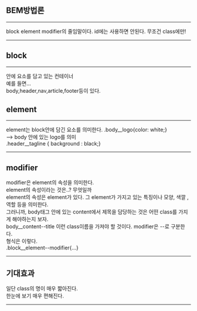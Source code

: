 ## BEM방법론
---
block element modifier의 줄임말이다.
id에는 사용하면 안된다. 무조건 class에만!

---

## block
---
안에 요소를 담고 있는 컨테이너  
예를 들면...  
body,header,nav,article,footer등이 있다.  

## element
---
element는 block안에 담긴 요소를 의미한다.
.body__logo{color: white;}  
--> body 안에 있는 logo를 의미  
.header__tagline { background : black;}

---

##  modifier
modifier은 element의 속성을 의미한다.    
element의 속성이라는 것은..? 무엇일까   
element의 속성은 element가 있다. 그 element가 가지고 있는 특징이나 모양, 색깔 , 역할 등을 의미한다.  
그러니까, body태그 안에 있는 content에서 제목을 담당하는 것은 어떤 class를 가지게 해야하는지 보자.  
body__content--title 이런 class이름을 가져야 할 것이다.
modifier은 --로 구분한다.  
형식은 이렇다.  
.block__element--modifier{...}

---

## 기대효과
일단 class의 명이 매우 짧아진다.  
한눈에 보기 매우 편해진다.

---